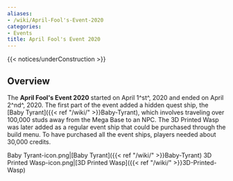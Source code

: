 ```yaml
---
aliases:
- /wiki/April-Fool's-Event-2020
categories:
- Events
title: April Fool's Event 2020
---  
```


{{< notices/underConstruction >}} 

## Overview

The **April Fool's Event 2020** started on April 1^st^, 2020 and ended on April 2^nd^, 2020. The first part of the event added a hidden quest ship, the [Baby Tyrant]({{< ref "/wiki/" >}}Baby-Tyrant), which involves traveling over 100,000 studs away from the Mega Base to an NPC. The 3D Printed Wasp was later added as a regular event ship that could be purchased through the build menu. To have purchased all the event ships, players needed about 30,000 credits.

Baby Tyrant-icon.png|[Baby Tyrant]({{< ref "/wiki/" >}}Baby-Tyrant) 3D Printed Wasp-icon.png|[3D Printed Wasp]({{< ref "/wiki/" >}}3D-Printed-Wasp)
